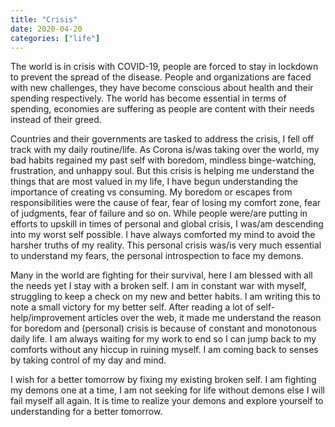 ```yaml
---
title: "Crisis"
date: 2020-04-20
categories: ["life"]
---
```

The world is in crisis with COVID-19, people are forced to stay in lockdown to prevent the spread of the disease. People and organizations are faced with new challenges, they have become conscious about health and their spending respectively. The world has become essential in terms of spending, economies are suffering as people are content with their needs instead of their greed.

Countries and their governments are tasked to address the crisis, I fell off track with my daily routine/life. As Corona is/was taking over the world, my bad habits regained my past self with boredom, mindless binge-watching, frustration, and unhappy soul. But this crisis is helping me understand the things that are most valued in my life, I have begun understanding the importance of creating vs consuming. My boredom or escapes from responsibilities were the cause of fear, fear of losing my comfort zone, fear of judgments, fear of failure and so on. While people were/are putting in efforts to upskill in times of personal and global crisis, I was/am descending into my worst self possible. I have always comforted my mind to avoid the harsher truths of my reality. This personal crisis was/is very much essential to understand my fears, the personal introspection to face my demons.

Many in the world are fighting for their survival, here I am blessed with all the needs yet I stay with a broken self. I am in constant war with myself, struggling to keep a check on my new and better habits. I am writing this to note a small victory for my better self. After reading a lot of self-help/improvement articles over the web, it made me understand the reason for boredom and (personal) crisis is because of constant and monotonous daily life. I am always waiting for my work to end so I can jump back to my comforts without any hiccup in ruining myself. I am coming back to senses by taking control of my day and mind.

I wish for a better tomorrow by fixing my existing broken self. I am fighting my demons one at a time, I am not seeking for life without demons else I will fail myself all again. It is time to realize your demons and explore yourself to understanding for a better tomorrow.
